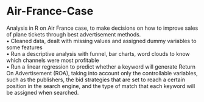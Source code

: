 # Air-France-Case
Analysis in R on Air France case, to make decisions on how to improve sales of plane tickets through best advertisement methods. <br>
•	Cleaned data, dealt with missing values and assigned dummy variables to some features <br>
•	Run a descriptive analysis with funnel, bar charts, word clouds to know which channels were most profitable <br>
•	Run a linear regression to predict whether a keyword will generate Return On Advertisement (ROA), taking into account only the controllable variables, such as the  publishers, the bid strategies that are set to reach a certain position in the search engine, and the type of match that each keyword will be assigned when searched.
